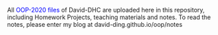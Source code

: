 All <font color = blue>OOP-2020 files</font> of David-DHC are uploaded here in this repository, including Homework Projects, teaching materials and notes. To read the notes, please enter my blog at david-ding.github.io/oop/notes
